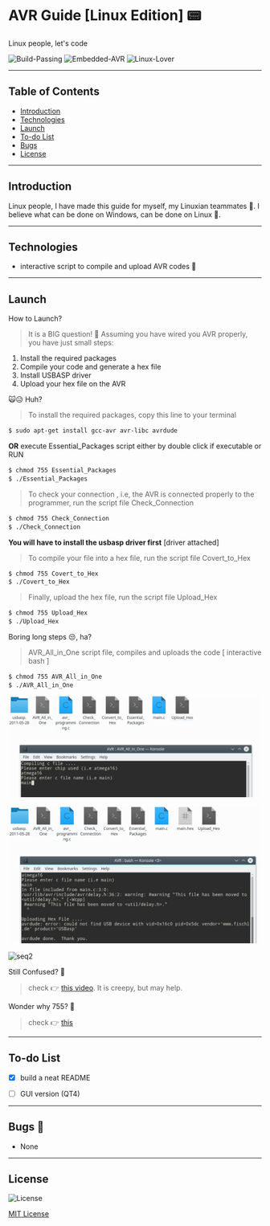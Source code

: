 
# AVR Guide **[Linux Edition]** 📟

Linux people, let's code

![Build-Passing][1] ![Embedded-AVR][2] ![Linux-Lover][3]

[1]: https://img.shields.io/:Build-Passing-whiteGreen.svg?style=round-square
[2]: https://img.shields.io/:Embedded-AVR-yellow.svg?style=round-square
[3]: https://img.shields.io/:Linux-Lover-maroon.svg?style=round-square


---

## Table of Contents
* [Introduction][10]
* [Technologies][11]
* [Launch][12]
* [To-do List][15]
* [Bugs][16]
* [License][17]


[10]: https://github.com/Hagar-Usama/AVR_Linux#introduction

[11]: https://github.com/Hagar-Usama/AVR_Linux#technologies

[12]: https://github.com/Hagar-Usama/AVR_Linux#launch

[13]: https://github.com/Hagar-Usama/AVR_Linux#screenshots

[15]: https://github.com/Hagar-Usama/AVR_Linux#to-do-list

[16]: https://github.com/Hagar-Usama/AVR_Linux#bugs

[17]: https://github.com/Hagar-Usama/AVR_Linux#license

---

## Introduction
Linux people, I have made this guide for myself, my Linuxian teammates 💚.
I believe what can be done on Windows, can be done on Linux 🐧.

---

## Technologies

* interactive script to compile and upload AVR codes 🙌
---

## Launch

 How to Launch?
 > It is a BIG question! 🙆 Assuming you have wired you AVR properly, you have just small steps:
 1. Install the required packages
 1. Compile your code and generate a hex file
 1. Install USBASP driver
 1. Upload your hex file on the AVR


🙀😥 Huh?
 > To install the required packages, copy this line to your terminal
 ``` bash
$ sudo apt-get install gcc-avr avr-libc avrdude
 ```
**OR** execute Essential_Packages script either by double click if executable or RUN
```  bash
$ chmod 755 Essential_Packages
$ ./Essential_Packages
```



> To check your connection , i.e, the AVR is connected properly to the programmer, run the script file Check_Connection
``` bash
$ chmod 755 Check_Connection
$ ./Check_Connection
```
**You will have to install the usbasp driver first** [driver attached]



> To compile your file into a hex file, run the script file Covert_to_Hex
``` bash
$ chmod 755 Covert_to_Hex
$ ./Covert_to_Hex
```


> Finally, upload the hex file, run the script file Upload_Hex
``` bash
$ chmod 755 Upload_Hex
$ ./Upload_Hex
```

Boring long steps 😒, ha?
>  AVR_All_in_One script file, compiles and uploads the code [ interactive bash ]
``` bash
$ chmod 755 AVR_All_in_One
$ ./AVR_All_in_One
```

![seq1][36]

![seq2][37]

![seq2][32]

Still Confused? 🤔
>check  👉 [this video][31]. It is creepy, but may help.

Wonder why 755? 🤔

>check  👉 [this][30]

 [30]: https://technicalbud.com/chmod-file-permissions-775/
 [31]: https://www.youtube.com/watch?v=namySz6WsB0&feature=youtu.be
 [32]: https://github.com/Hagar-Usama/AVR/blob/master/screenshot/blink2.gif
 [33]:https://github.com/Hagar-Usama/AVR/blob/master/screenshot/Screenshot_%D9%A2%D9%A0%D9%A1%D9%A9%D9%A0%D9%A8%D9%A2%D9%A1_%D9%A2%D9%A0%D9%A1%D9%A8%D9%A3%D9%A3.png
 [34]:https://github.com/Hagar-Usama/AVR/blob/master/screenshot/Screenshot_%D9%A2%D9%A0%D9%A1%D9%A9%D9%A0%D9%A8%D9%A2%D9%A1_%D9%A2%D9%A0%D9%A1%D9%A8%D9%A5%D9%A7.png
 [35]: https://github.com/Hagar-Usama/AVR/blob/master/screenshot/Screenshot_%D9%A2%D9%A0%D9%A1%D9%A9%D9%A0%D9%A8%D9%A2%D9%A1_%D9%A2%D9%A0%D9%A2%D9%A1%D9%A3%D9%A7.png
 [36]: https://github.com/Hagar-Usama/AVR/blob/master/screenshot/Screenshot_%D9%A2%D9%A0%D9%A1%D9%A9%D9%A0%D9%A8%D9%A2%D9%A1_%D9%A2%D9%A0%D9%A2%D9%A1%D9%A3%D9%A7.png
 [37]:https://github.com/Hagar-Usama/AVR/blob/master/screenshot/Screenshot_%D9%A2%D9%A0%D9%A1%D9%A9%D9%A0%D9%A8%D9%A2%D9%A1_%D9%A2%D9%A0%D9%A2%D9%A1%D9%A5%D9%A0.png


---



## To-do List
* [x] build a neat README
* [ ] GUI version (QT4)



---

## Bugs 🐞
* None

---

## License
![License](http://img.shields.io/:License-MIT-blue.svg?style=round-square)

[MIT License](https://opensource.org/licenses/MIT "MIT")
